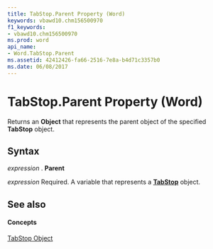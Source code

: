 ```yaml
---
title: TabStop.Parent Property (Word)
keywords: vbawd10.chm156500970
f1_keywords:
- vbawd10.chm156500970
ms.prod: word
api_name:
- Word.TabStop.Parent
ms.assetid: 42412426-fa66-2516-7e8a-b4d71c3357b0
ms.date: 06/08/2017
---
```



# TabStop.Parent Property (Word)

Returns an  **Object** that represents the parent object of the specified **TabStop** object.


## Syntax

 _expression_ . **Parent**

 _expression_ Required. A variable that represents a **[TabStop](tabstop-object-word.md)** object.


## See also


#### Concepts


[TabStop Object](tabstop-object-word.md)

